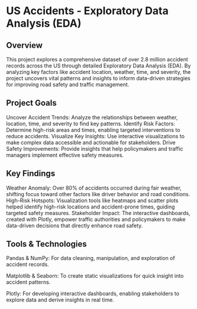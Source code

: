 # US Accidents - Exploratory Data Analysis (EDA)

## Overview

This project explores a comprehensive dataset of over 2.8 million accident records across the US through detailed Exploratory Data Analysis (EDA). By analyzing key factors like accident location, weather, time, and severity, the project uncovers vital patterns and insights to inform data-driven strategies for improving road safety and traffic management.

## Project Goals

Uncover Accident Trends: Analyze the relationships between weather, location, time, and severity to find key patterns.
Identify Risk Factors: Determine high-risk areas and times, enabling targeted interventions to reduce accidents.
Visualize Key Insights: Use interactive visualizations to make complex data accessible and actionable for stakeholders.
Drive Safety Improvements: Provide insights that help policymakers and traffic managers implement effective safety measures.

## Key Findings

Weather Anomaly: Over 80% of accidents occurred during fair weather, shifting focus toward other factors like driver behavior and road conditions.
High-Risk Hotspots: Visualization tools like heatmaps and scatter plots helped identify high-risk locations and accident-prone times, guiding targeted safety measures.
Stakeholder Impact: The interactive dashboards, created with Plotly, empower traffic authorities and policymakers to make data-driven decisions that directly enhance road safety.

## Tools & Technologies

Pandas & NumPy: For data cleaning, manipulation, and exploration of accident records.

Matplotlib & Seaborn: To create static visualizations for quick insight into accident patterns.

Plotly: For developing interactive dashboards, enabling stakeholders to explore data and derive insights in real time.
